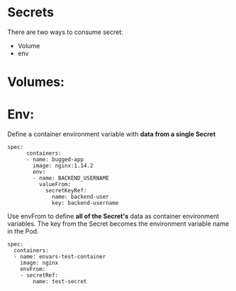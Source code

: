 # Secrets

There are two ways to consume secret:

- Volume
- env



# Volumes:






# Env:

Define a container environment variable with **data from a single Secret** 

```
spec:
      containers:
      - name: bugged-app
        image: nginx:1.14.2
        env:
        - name: BACKEND_USERNAME
          valueFrom:
            secretKeyRef:
              name: backend-user
              key: backend-username
```

Use envFrom to define **all of the Secret's** data as container environment variables. The key from the Secret becomes the environment variable name in the Pod.

```
spec:
  containers:
  - name: envars-test-container
    image: nginx
    envFrom:
    - secretRef:
        name: test-secret
```
